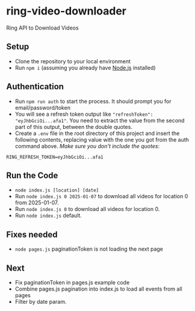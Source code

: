 # ring-video-downloader
Ring API to Download Videos

## Setup

- Clone the repository to your local environment
- Run `npm i` (assuming you already have [Node.js](https://nodejs.org/) installed)

## Authentication

- Run `npm run auth` to start the process. It should prompt you for email/password/token
- You will see a refresh token output like `"refreshToken": "eyJhbGciOi...afa1"`. You need to extract the value from the second part of this output, between the double quotes.
- Create a `.env` file in the root directory of this project and insert the following contents, replacing value with the one you got from the auth command above. _Make sure you don't include the quotes_:

```text
RING_REFRESH_TOKEN=eyJhbGciOi...afa1
```

## Run the Code

- `node index.js [location] [date]`
- Run `node index.js 0 2025-01-07` to download all videos for location 0 from 2025-01-07.
- Run `node index.js 0` to download all videos for location 0.
- Run `node index.js` default.


## Fixes needed

- `node pages.js` paginationToken is not loading the next page


## Next

- Fix paginationToken in pages.js example code
- Combine pages.js pagination into index.js to load all events from all pages
- Filter by date param.


